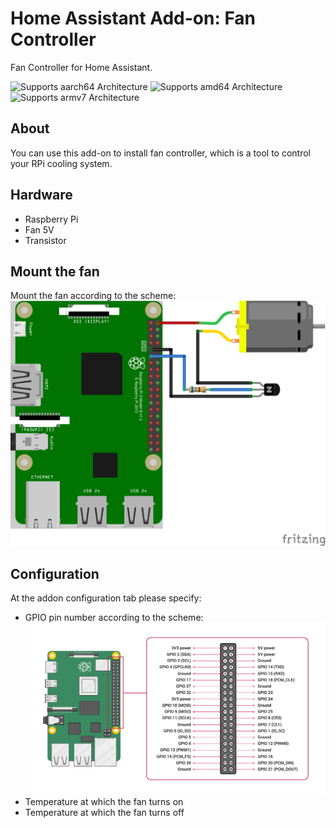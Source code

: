 # Home Assistant Add-on: Fan Controller

Fan Controller for Home Assistant.

![Supports aarch64 Architecture][aarch64-shield] ![Supports amd64 Architecture][amd64-shield] ![Supports armv7 Architecture][armv7-shield]

## About

You can use this add-on to install fan controller, which is a tool to control your RPi cooling system.


[aarch64-shield]: https://img.shields.io/badge/aarch64-yes-green.svg
[amd64-shield]: https://img.shields.io/badge/amd64-yes-green.svg
[armv7-shield]: https://img.shields.io/badge/armv7-yes-green.svg

## Hardware

* Raspberry Pi
* Fan 5V
* Transistor 

## Mount the fan
Mount the fan according to the scheme:
![Screenshot](images/raspberry_pi_fan_controller_schematic.png)

## Configuration
At the addon configuration tab please specify:
* GPIO pin number according to the scheme:
![Screenshot](images/GPIO_Pinout_Diagram.png)
* Temperature at which the fan turns on
* Temperature at which the fan turns off
